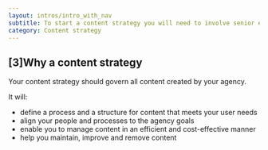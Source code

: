 ```yaml
---
layout: intros/intro_with_nav
subtitle: To start a content strategy you will need to involve senior executives, and persuade them to give you the go-ahead.
category: Content strategy
---
```


## [3]Why a content strategy

Your content strategy should govern all content created by your agency.

It will:

- define a process and a structure for content that meets your user needs
- align your people and processes to the agency goals
- enable you to manage content in an efficient and cost-effective manner
- help you maintain, improve and remove content
